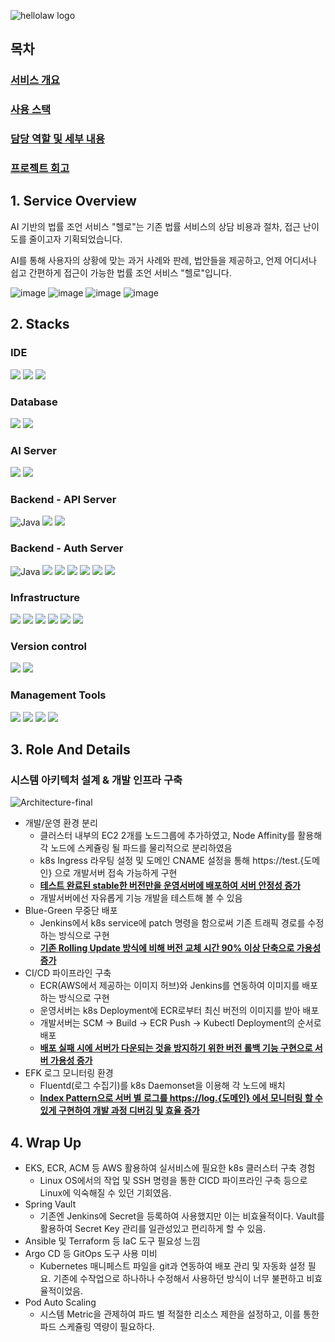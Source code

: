 ![hellolaw logo](https://github.com/skajd1/hellolaw/assets/86655177/1c09225d-57d4-4dd8-a045-75f9c8618daa)

## 목차
### [서비스 개요](#1-service-overview)
### [사용 스택](#2-stacks)
### [담당 역할 및 세부 내용](#3-role-and-details)
### [프로젝트 회고](#4-wrap-up)

## 1. Service Overview
AI 기반의 법률 조언 서비스 "헬로"는 기존 법률 서비스의 상담 비용과 절차, 접근 난이도를 줄이고자 기획되었습니다.

AI를 통해 사용자의 상황에 맞는 과거 사례와 판례, 법안들을 제공하고, 언제 어디서나 쉽고 간편하게 접근이 가능한 법률 조언 서비스 "헬로"입니다.

![image](https://github.com/skajd1/hellolaw/assets/86655177/be410a6a-c939-4403-a686-321fe40f536b)
![image](https://github.com/skajd1/hellolaw/assets/86655177/722ae9a9-096c-4d6d-9892-7142ce99ec90)
![image](https://github.com/skajd1/hellolaw/assets/86655177/28ca0c13-dc44-4c1f-aed3-598df003c148)
![image](https://github.com/skajd1/hellolaw/assets/86655177/5d96203e-e7dd-43fb-a922-22319ef2a829)

## 2. Stacks
### IDE
<img src="https://img.shields.io/badge/intellij idea-000000?style=for-the-badge&logo=intellij idea&logoColor=white"> <img src="https://img.shields.io/badge/visual studio code-007ACC?style=for-the-badge&logo=visualstudiocode&logoColor=white"> <img src="https://img.shields.io/badge/pycharm-143?style=for-the-badge&logo=pycharm&logoColor=black&color=black&labelColor=green">

### Database
<img src="https://img.shields.io/badge/mysql 5.6-4479A1?style=for-the-badge&logo=mysql&logoColor=white"> <img src="https://img.shields.io/badge/redis 7.2.4-%23DD0031.svg?style=for-the-badge&logo=redis&logoColor=white">

### AI Server
<img src="https://img.shields.io/badge/python 3.12.0-3670A0?style=for-the-badge&logo=python&logoColor=ffdd54"> <img src="https://img.shields.io/badge/FastAPI-005571?style=for-the-badge&logo=fastapi">

### Backend - API Server
![Java](https://img.shields.io/badge/java17-%23ED8B00.svg?style=for-the-badge&logo=openjdk&logoColor=white)
<img src="https://img.shields.io/badge/spring boot 3.2.5-6DB33F?style=for-the-badge&logo=spring boot&logoColor=white">
<img src="https://img.shields.io/badge/Spring Data JPA-6DB33F?style=for-the-badge&logo=hibernate&logoColor=white">

### Backend - Auth Server
![Java](https://img.shields.io/badge/java17-%23ED8B00.svg?style=for-the-badge&logo=openjdk&logoColor=white)
<img src="https://img.shields.io/badge/spring boot 3.2.5-6DB33F?style=for-the-badge&logo=spring boot&logoColor=white">
<img src="https://img.shields.io/badge/spring webflux-6DB33F?style=for-the-badge&logo=spring boot&logoColor=white">
<img src="https://img.shields.io/badge/spring security-6DB33F?style=for-the-badge&logo=spring security&logoColor=white">
<img src="https://img.shields.io/badge/Spring Data JPA-6DB33F?style=for-the-badge&logo=hibernate&logoColor=white">
<img src="https://img.shields.io/badge/Spring Cloud Gateway-6DB33F?style=for-the-badge&logoColor=white">
<img src="https://img.shields.io/badge/JWT 0.8.0-000000?style=for-the-badge&logo=jsonwebtokens&logoColor=FFFFFF">

### Infrastructure
<img src="https://img.shields.io/badge/jenkins-D24939?style=for-the-badge&logo=jenkins&logoColor=white"> <img src="https://img.shields.io/badge/docker-2496ED?style=for-the-badge&logo=docker&logoColor=white"> <img src="https://img.shields.io/badge/aws ec2-FF9900?style=for-the-badge&logo=amazon ec2&logoColor=white"> <img src="https://img.shields.io/badge/eks-58ACFA?style=for-the-badge&logo=Amazon%20EKS&logoColor=white"> <img src="https://img.shields.io/badge/k8s-326CE5?style=for-the-badge&logo=Kubernetes&logoColor=white"> <img src="https://img.shields.io/badge/fluentd-0E83C8?style=for-the-badge&logo=Fluentd&logoColor=white">

### Version control
<img src="https://img.shields.io/badge/git-F05032?style=for-the-badge&logo=git&logoColor=white"> <img src="https://img.shields.io/badge/gitlab-FC6D26?style=for-the-badge&logo=gitlab&logoColor=white">


### Management Tools
<img src="https://img.shields.io/badge/jira software-0052CC?style=for-the-badge&logo=jira software&logoColor=white"> <img src="https://img.shields.io/badge/mattermost-0058CC?style=for-the-badge&logo=mattermost&logoColor=white"> <img src="https://img.shields.io/badge/notion-000000?style=for-the-badge&logo=notion&logoColor=white"> <img src="https://img.shields.io/badge/figma-F24E1E?style=for-the-badge&logo=figma&logoColor=white">
## 3. Role And Details
### 시스템 아키텍처 설계 & 개발 인프라 구축
![Architecture-final](https://github.com/skajd1/hellolaw/assets/86655177/4754ffd0-7251-4640-b3f2-577a06ec93f0)
- 개발/운영 환경 분리
  - 클러스터 내부의 EC2 2개를 노드그룹에 추가하였고, Node Affinity를 활용해 각 노드에 스케쥴링 될 파드를 물리적으로 분리하였음
  - k8s Ingress 라우팅 설정 및 도메인 CNAME 설정을 통해 https://test.{도메인} 으로 개발서버 접속 가능하게 구현
  - <u>**테스트 완료된 stable한 버전만을 운영서버에 배포하여 서버 안정성 증가**</u>
  - 개발서버에선 자유롭게 기능 개발을 테스트해 볼 수 있음
- Blue-Green 무중단 배포
  - Jenkins에서 k8s service에 patch 명령을 함으로써 기존 트래픽 경로를 수정하는 방식으로 구현
  - <u> **기존 Rolling Update 방식에 비해 버전 교체 시간 90% 이상 단축으로 가용성 증가**</u>
- CI/CD 파이프라인 구축
  - ECR(AWS에서 제공하는 이미지 허브)와 Jenkins를 연동하여 이미지를 배포하는 방식으로 구현
  - 운영서버는 k8s Deployment에 ECR로부터 최신 버전의 이미지를 받아 배포
  - 개발서버는 SCM -> Build -> ECR Push -> Kubectl Deployment의 순서로 배포
  - <u>**배포 실패 시에 서버가 다운되는 것을 방지하기 위한 버전 롤백 기능 구현으로 서버 가용성 증가**</u>
- EFK 로그 모니터링 환경
  - Fluentd(로그 수집기)를 k8s Daemonset을 이용해 각 노드에 배치
  - <u>**Index Pattern으로 서버 별 로그를 https://log.{도메인} 에서 모니터링 할 수 있게 구현하여 개발 과정 디버깅 및 효율 증가**</u>
 
## 4. Wrap Up
- EKS, ECR, ACM 등 AWS 활용하여 실서비스에 필요한 k8s 클러스터 구축 경험
  - Linux OS에서의 작업 및 SSH 명령을 통한 CICD 파이프라인 구축 등으로 Linux에 익숙해질 수 있던 기회였음.
- Spring Vault
  - 기존엔 Jenkins에 Secret을 등록하여 사용했지만 이는 비효율적이다. Vault를 활용하여 Secret Key 관리를 일관성있고 편리하게 할 수 있음.
- Ansible 및 Terraform 등 IaC 도구 필요성 느낌
- Argo CD 등 GitOps 도구 사용 미비
  - Kubernetes 매니페스트 파일을 git과 연동하여 배포 관리 및 자동화 설정 필요. 기존에 수작업으로 하나하나 수정해서 사용하던 방식이 너무 불편하고 비효율적이었음.
- Pod Auto Scaling
  - 시스템 Metric을 관제하여 파드 별 적절한 리소스 제한을 설정하고, 이를 통한 파드 스케쥴링 역량이 필요하다.







